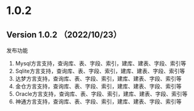 # 1.0.2

## Version 1.0.2 （2022/10/23）

发布功能

1. Mysql方言支持，查询库、表、字段、索引，建库、建表、字段、索引等
2. Sqlite方言支持，查询库、表、字段、索引，建库、建表、字段、索引等
3. 达梦方言支持，查询库、表、字段、索引，建库、建表、字段、索引等
4. 金仓方言支持，查询库、表、字段、索引，建库、建表、字段、索引等
5. Oracle方言支持，查询库、表、字段、索引，建库、建表、字段、索引等
6. 神通方言支持，查询库、表、字段、索引，建库、建表、字段、索引等